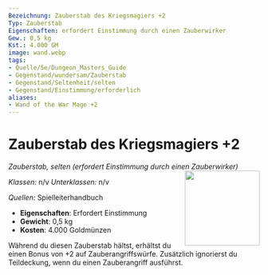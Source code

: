 ```yaml
---
Bezeichnung: Zauberstab des Kriegsmagiers +2
Typ: Zauberstab
Eigenschaften: erfordert Einstimmung durch einen Zauberwirker
Gew.: 0,5 kg
Kst.: 4.000 GM
image: wand.webp
tags:
- Quelle/5e/Dungeon_Masters_Guide
- Gegenstand/wundersam/Zauberstab
- Gegenstand/Seltenheit/selten
- Gegenstand/Einstimmung/erforderlich
aliases:
- Wand of the War Mage +2
---
```

# Zauberstab des Kriegsmagiers +2
*Zauberstab, selten (erfordert Einstimmung durch einen Zauberwirker)*  
<img src="Wand.webp" align="right" width="150">

_Klassen:_ n/v 
_Unterklassen:_  n/v

_Quellen:_ Spielleiterhandbuch

- **Eigenschaften**: Erfordert Einstimmung
- **Gewicht**: 0,5 kg
- **Kosten**: 4.000 Goldmünzen

Während du diesen Zauberstab hältst, erhältst du einen Bonus von +2 auf Zauberangriffswürfe. Zusätzlich ignorierst du Teildeckung, wenn du einen Zauberangriff ausführst.